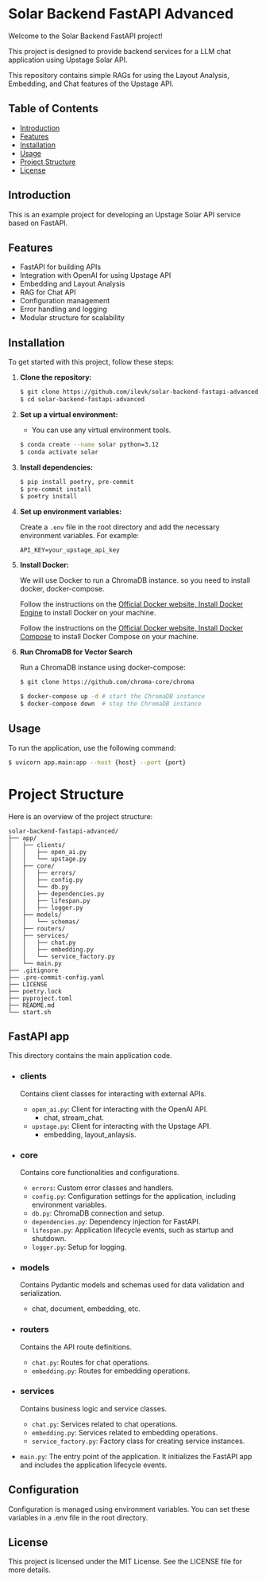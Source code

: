 # Solar Backend FastAPI Advanced

Welcome to the Solar Backend FastAPI project!

This project is designed to provide backend services for a LLM chat application using Upstage Solar API.

This repository contains simple RAGs for using the Layout Analysis, Embedding, and Chat features of the Upstage API.

## Table of Contents

- [Introduction](#introduction)
- [Features](#features)
- [Installation](#installation)
- [Usage](#usage)
- [Project Structure](#project-structure)
- [License](#license)

## Introduction

This is an example project for developing an Upstage Solar API service based on FastAPI.

## Features

- FastAPI for building APIs
- Integration with OpenAI for using Upstage API
- Embedding and Layout Analysis
- RAG for Chat API
- Configuration management
- Error handling and logging
- Modular structure for scalability

## Installation

To get started with this project, follow these steps:

1. **Clone the repository:**

    ```sh
    $ git clone https://github.com/ilevk/solar-backend-fastapi-advanced.git
    $ cd solar-backend-fastapi-advanced
    ```

2. **Set up a virtual environment:**
    - You can use any virtual environment tools.
    ```sh
    $ conda create --name solar python=3.12
    $ conda activate solar
    ```

3. **Install dependencies:**

    ```sh
    $ pip install poetry, pre-commit
    $ pre-commit install
    $ poetry install
    ```

4. **Set up environment variables:**

    Create a `.env` file in the root directory and add the necessary environment variables. For example:

    ```env
    API_KEY=your_upstage_api_key
    ```

5. **Install Docker:**

    We will use Docker to run a ChromaDB instance. so you need to install docker, docker-compose.

    Follow the instructions on the [Official Docker website, Install Docker Engine](https://docs.docker.com/engine/install/) to install Docker on your machine.

    Follow the instructions on the [Official Docker website, Install Docker Compose](https://docs.docker.com/compose/install/) to install Docker Compose on your machine.

6. **Run ChromaDB for Vector Search**

    Run a ChromaDB instance using docker-compose:

    ```sh
    $ git clone https://github.com/chroma-core/chroma

    $ docker-compose up -d # start the ChromaDB instance
    $ docker-compose down  # stop the ChromaDB instance
    ```

## Usage

To run the application, use the following command:

```sh
$ uvicorn app.main:app --host {host} --port {port}
```

# Project Structure
Here is an overview of the project structure:

```
solar-backend-fastapi-advanced/
├── app/
│   ├── clients/
│   │   ├── open_ai.py
│   │   └── upstage.py
│   ├── core/
│   │   ├── errors/
│   │   ├── config.py
│   │   └── db.py
│   │   ├── dependencies.py
│   │   ├── lifespan.py
│   │   ├── logger.py
│   ├── models/
│   │   └── schemas/
│   ├── routers/
│   ├── services/
│   │   ├── chat.py
│   │   ├── embedding.py
│   │   └── service_factory.py
│   └── main.py
├── .gitignore
├── .pre-commit-config.yaml
├── LICENSE
├── poetry.lock
├── pyproject.toml
├── README.md
└── start.sh
```

## FastAPI app
This directory contains the main application code.

- ### clients
  Contains client classes for interacting with external APIs.
  - `open_ai.py`: Client for interacting with the OpenAI API.
    - chat, stream_chat.
  - `upstage.py`: Client for interacting with the Upstage API.
    - embedding, layout_anlaysis.

- ### core
  Contains core functionalities and configurations.
  - `errors`: Custom error classes and handlers.
  - `config.py`: Configuration settings for the application, including environment variables.
  - `db.py`: ChromaDB connection and setup.
  - `dependencies.py`: Dependency injection for FastAPI.
  - `lifespan.py`: Application lifecycle events, such as startup and shutdown.
  - `logger.py`: Setup for logging.

- ### models
  Contains Pydantic models and schemas used for data validation and serialization.
  - chat, document, embedding, etc.

- ### routers
  Contains the API route definitions.
    - `chat.py`: Routes for chat operations.
    - `embedding.py`: Routes for embedding operations.

- ### services
  Contains business logic and service classes.
  - `chat.py`: Services related to chat operations.
  - `embedding.py`: Services related to embedding operations.
  - `service_factory.py`: Factory class for creating service instances.

- `main.py`: The entry point of the application. It initializes the FastAPI app and includes the application lifecycle events.

## Configuration
Configuration is managed using environment variables. You can set these variables in a .env file in the root directory.

## License
This project is licensed under the MIT License. See the LICENSE file for more details.
